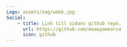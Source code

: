 ```yaml
---
Logo: assets/img/webb.jpg
Social:
    - title: Link till sidans github repo.
      url: https://github.com/moawyamearza
      icon: github
---
```

